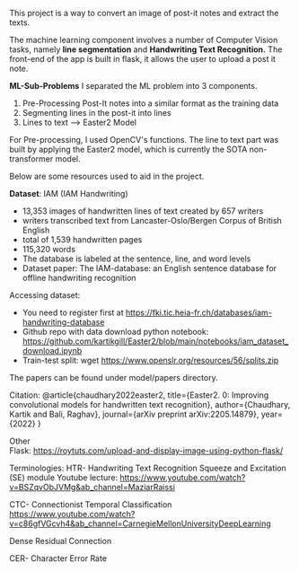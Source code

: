 This project is a way to convert an image of post-it notes and extract the texts.

The machine learning component involves a number of Computer Vision tasks, namely **line segmentation** and **Handwriting Text Recognition.** 
The front-end of the app is built in flask, it allows the user to upload a post it note.

**ML-Sub-Problems**
I separated the ML problem into 3 components.

1. Pre-Processing Post-It notes into a similar format as the training data
2. Segmenting lines in the post-it into lines 
3. Lines to text —> Easter2 Model

For Pre-processing, I used OpenCV's functions.
The line to text part was built by applying the Easter2 model, which is currently the SOTA non-transformer model. 

Below are some resources used to aid in the project. 

**Dataset**:
IAM (IAM Handwriting)
- 13,353 images of handwritten lines of text created by 657 writers
- writers transcribed text from Lancaster-Oslo/Bergen Corpus of British English
- total of 1,539 handwritten pages 
- 115,320 words
- The database is labeled at the sentence, line, and word levels
- Dataset paper: The IAM-database: an English sentence database for offline handwriting recognition

Accessing dataset:
- You need to register first at https://fki.tic.heia-fr.ch/databases/iam-handwriting-database
- Github repo with data download python notebook: https://github.com/kartikgill/Easter2/blob/main/notebooks/iam_dataset_download.ipynb
- Train-test split: wget https://www.openslr.org/resources/56/splits.zip

The papers can be found under model/papers directory.

Citation:
@article{chaudhary2022easter2,
  title={Easter2. 0: Improving convolutional models for handwritten text recognition},
  author={Chaudhary, Kartik and Bali, Raghav},
  journal={arXiv preprint arXiv:2205.14879},
  year={2022}
}


Other <br>
Flask:
https://roytuts.com/upload-and-display-image-using-python-flask/

Terminologies:
HTR- Handwriting Text Recognition
Squeeze and Excitation (SE) module
Youtube lecture: https://www.youtube.com/watch?v=BSZqvObJVMg&ab_channel=MaziarRaissi

CTC- Connectionist Temporal Classification
https://www.youtube.com/watch?v=c86gfVGcvh4&ab_channel=CarnegieMellonUniversityDeepLearning

Dense Residual Connection

CER- Character Error Rate
